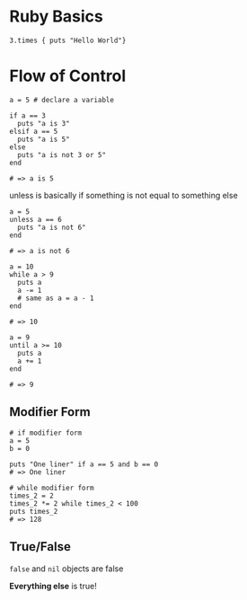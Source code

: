# Ruby Basics
`3.times { puts "Hello World"}`

# Flow of Control
```
a = 5 # declare a variable

if a == 3
  puts "a is 3"
elsif a == 5
  puts "a is 5"
else
  puts "a is not 3 or 5"
end

# => a is 5
```
unless is basically if something is not equal to something else
```
a = 5
unless a == 6
  puts "a is not 6"
end

# => a is not 6
```

```
a = 10
while a > 9
  puts a 
  a -= 1
  # same as a = a - 1
end

# => 10
```

```
a = 9
until a >= 10
  puts a 
  a += 1
end

# => 9
```

## Modifier Form
```
# if modifier form
a = 5
b = 0

puts "One liner" if a == 5 and b == 0
# => One liner
```
```
# while modifier form
times_2 = 2
times_2 *= 2 while times_2 < 100
puts times_2 
# => 128
```
## True/False
`false` and `nil` objects are false


**Everything else** is true!